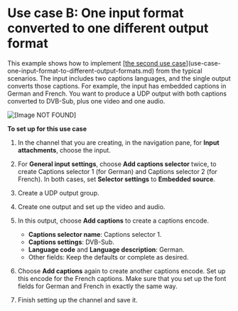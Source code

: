 # Use case B: One input format converted to one different output format<a name="use-case-one-input-format-to-one-different-output-format"></a>

This example shows how to implement [[the second use case](use-case-one-input-format-to-one-output-format-not-converted.md)](use-case-one-input-format-to-different-output-formats.md) from the typical scenarios\. The input includes two captions languages, and the single output converts those captions\. For example, the input has embedded captions in German and French\. You want to produce a UDP output with both captions converted to DVB\-Sub, plus one video and one audio\. 

![\[Image NOT FOUND\]](http://docs.aws.amazon.com/medialive/latest/ug/images/captions_INembed_OUTdvb_udp_result.png)

**To set up for this use case**

1. In the channel that you are creating, in the navigation pane, for **Input attachments**, choose the input\. 

1. For **General input settings**, choose **Add captions selector** twice, to create Captions selector 1 \(for German\) and Captions selector 2 \(for French\)\. In both cases, set **Selector settings** to **Embedded source**\.

1. Create a UDP output group\. 

1. Create one output and set up the video and audio\.

1. In this output, choose **Add captions** to create a captions encode\. 
   + **Captions selector name**: Captions selector 1\. 
   + **Captions settings**: DVB\-Sub\. 
   + **Language code** and **Language description**: German\.
   + Other fields: Keep the defaults or complete as desired\. 

1. Choose **Add captions** again to create another captions encode\. Set up this encode for the French captions\. Make sure that you set up the font fields for German and French in exactly the same way\. 

1. Finish setting up the channel and save it\.